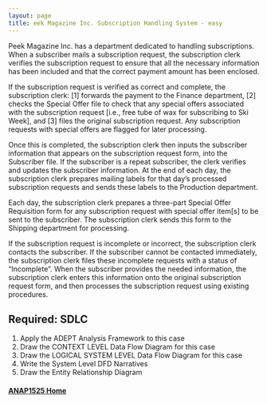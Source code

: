 ```yaml
---
layout: page
title: eek Magazine Inc. Subscription Handling System - easy
---
```


Peek Magazine Inc. has a department dedicated to handling subscriptions. When a subscriber mails a subscription request, the subscription clerk verifies the subscription request to ensure that all the necessary information has been included and that the correct payment amount has been enclosed.

If the subscription request is verified as correct and complete, the subscription clerk: [1] forwards the payment to the Finance department, [2] checks the Special Offer file to check that any special offers associated with the subscription request [i.e., free tube of wax for subscribing to Ski Week], and [3] files the original subscription request. Any subscription requests with special offers are flagged for later processing.

Once this is completed, the subscription clerk then inputs the subscriber information that appears on the subscription request form, into the Subscriber file. If the subscriber is a repeat subscriber, the clerk verifies and updates the subscriber information. At the end of each day, the subscription clerk prepares mailing labels for that day’s processed subscription requests and sends these labels to the Production department.

Each day, the subscription clerk prepares a three-part Special Offer Requisition form for any subscription request with special offer item[s] to be sent to the subscriber. The subscription clerk sends this form to the Shipping department for processing.

If the subscription request is incomplete or incorrect, the subscription clerk contacts the subscriber. If the subscriber cannot be contacted immediately, the subscription clerk files these incomplete requests with a status of “Incomplete”. When the subscriber provides the needed information, the subscription clerk enters this information onto the original subscription request form, and then processes the subscription request using existing procedures.

## Required: SDLC
1.	Apply the ADEPT Analysis Framework to this case
2.	Draw the CONTEXT LEVEL Data Flow Diagram for this case 
3.	Draw the LOGICAL SYSTEM LEVEL Data Flow Diagram for this case 
4.	Write the System Level DFD Narratives
5.	Draw the Entity Relationship Diagram

#### [ANAP1525 Home](../)